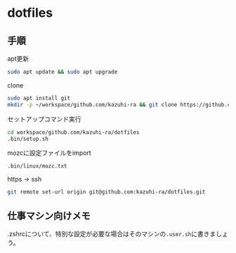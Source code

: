 # dotfiles

## 手順

apt更新

```sh
sudo apt update && sudo apt upgrade
```

clone

```sh
sudo apt install git
mkdir -p ~/workspace/github.com/kazuhi-ra && git clone https://github.com/kazuhi-ra/dotfiles.git ~/workspace/github.com/kazuhi-ra/dotfiles
```

セットアップコマンド実行

```bash
cd workspace/github.com/kazuhi-ra/dotfiles
.bin/setup.sh
```

mozcに設定ファイルをimport

`.bin/linux/mozc.txt`

https -> ssh

```sh
git remote set-url origin git@github.com:kazuhi-ra/dotfiles.git
```

## 仕事マシン向けメモ

.zshrcについて、特別な設定が必要な場合はそのマシンの`.user.sh`に書きましょう。
